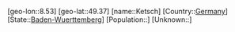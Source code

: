 ﻿---
location: [49.37,8.53]
type: City
tags:
- geo/City


SpocWebEntityId: 31402
isDeleted: false
confidential: public

---
[geo-lon::8.53]
[geo-lat::49.37]
[name::Ketsch]
[Country::[Germany](geo/Continent/Europe/Germany.md)]
[State::[Baden-Wuerttemberg](geo/Continent/Europe/Germany/Baden-Wuerttemberg.md)]
[Population::]
[Unknown::]

